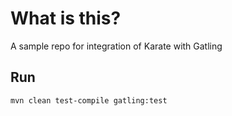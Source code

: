 # What is this?
A sample repo for integration of Karate with Gatling

## Run
```bash
mvn clean test-compile gatling:test
```

